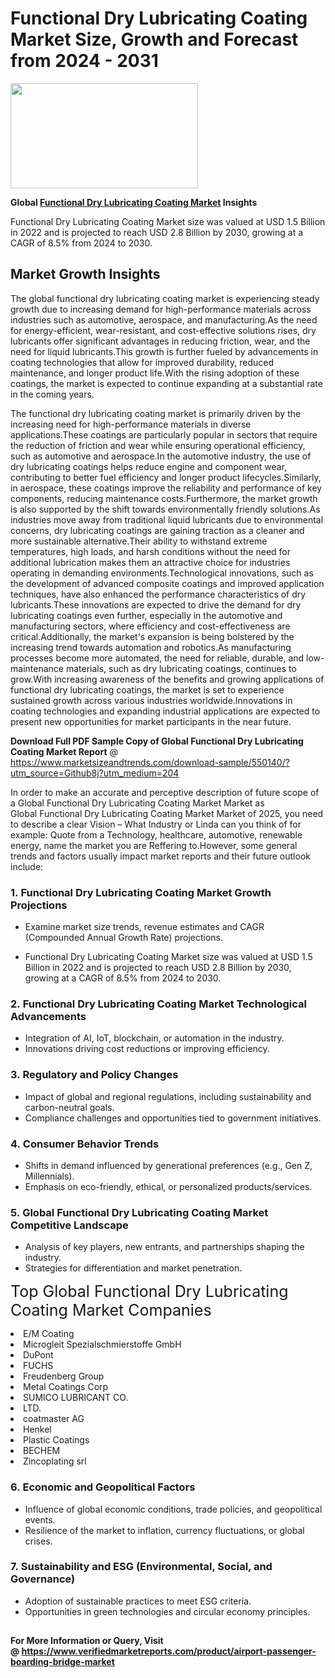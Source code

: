 <H1>Functional Dry Lubricating Coating Market Size, Growth and Forecast from 2024 - 2031</H1><img class="aligncenter size-medium wp-image-584254" src="https://thirdeyenews.in/wp-content/uploads/2024/09/Global-Market-Research-300x168.jpeg" alt="" width="300" height="168" /><p><strong>Global&nbsp;<a href="https://www.marketsizeandtrends.com/download-sample/550140/?utm_source=Github8j?utm_medium=204">Functional Dry Lubricating Coating Market</a> Insights</strong></p><p>Functional Dry Lubricating Coating Market size was valued at USD 1.5 Billion in 2022 and is projected to reach USD 2.8 Billion by 2030, growing at a CAGR of 8.5% from 2024 to 2030.</p><p><h2>Market Growth Insights</h2> <p>The global functional dry lubricating coating market is experiencing steady growth due to increasing demand for high-performance materials across industries such as automotive, aerospace, and manufacturing.As the need for energy-efficient, wear-resistant, and cost-effective solutions rises, dry lubricants offer significant advantages in reducing friction, wear, and the need for liquid lubricants.This growth is further fueled by advancements in coating technologies that allow for improved durability, reduced maintenance, and longer product life.With the rising adoption of these coatings, the market is expected to continue expanding at a substantial rate in the coming years.</p> <p>The functional dry lubricating coating market is primarily driven by the increasing need for high-performance materials in diverse applications.These coatings are particularly popular in sectors that require the reduction of friction and wear while ensuring operational efficiency, such as automotive and aerospace.In the automotive industry, the use of dry lubricating coatings helps reduce engine and component wear, contributing to better fuel efficiency and longer product lifecycles.Similarly, in aerospace, these coatings improve the reliability and performance of key components, reducing maintenance costs.Furthermore, the market growth is also supported by the shift towards environmentally friendly solutions.As industries move away from traditional liquid lubricants due to environmental concerns, dry lubricating coatings are gaining traction as a cleaner and more sustainable alternative.Their ability to withstand extreme temperatures, high loads, and harsh conditions without the need for additional lubrication makes them an attractive choice for industries operating in demanding environments.Technological innovations, such as the development of advanced composite coatings and improved application techniques, have also enhanced the performance characteristics of dry lubricants.These innovations are expected to drive the demand for dry lubricating coatings even further, especially in the automotive and manufacturing sectors, where efficiency and cost-effectiveness are critical.Additionally, the market's expansion is being bolstered by the increasing trend towards automation and robotics.As manufacturing processes become more automated, the need for reliable, durable, and low-maintenance materials, such as dry lubricating coatings, continues to grow.With increasing awareness of the benefits and growing applications of functional dry lubricating coatings, the market is set to experience sustained growth across various industries worldwide.Innovations in coating technologies and expanding industrial applications are expected to present new opportunities for market participants in the near future.</p> <p><span class=""><strong>Download Full PDF Sample Copy of Global Functional Dry Lubricating Coating Market Report</strong> @ <a href="https://www.marketsizeandtrends.com/download-sample/550140/?utm_source=Github8j?utm_medium=204" target="_blank">https://www.marketsizeandtrends.com/download-sample/550140/?utm_source=Github8j?utm_medium=204</a></span></p><p>In order to make an accurate and perceptive description of future scope of a Global&nbsp;Functional Dry Lubricating Coating Market Market as Global&nbsp;Functional Dry Lubricating Coating Market Market of 2025, you need to describe a clear Vision &ndash; What Industry or Linda can you think of for example: Quote from a Technology, healthcare, automotive, renewable energy, name the market you are Reffering to.However, some general trends and factors usually impact market reports and their future outlook include:</p><h3>1.&nbsp;<strong>Functional Dry Lubricating Coating Market Growth Projections</strong></h3><ul><li>Examine market size trends, revenue estimates and CAGR (Compounded Annual Growth Rate) projections.</li><li><p>Functional Dry Lubricating Coating Market size was valued at USD 1.5 Billion in 2022 and is projected to reach USD 2.8 Billion by 2030, growing at a CAGR of 8.5% from 2024 to 2030.</p></li></ul><h3>2.&nbsp;<strong>Functional Dry Lubricating Coating Market Technological Advancements</strong></h3><ul><li>Integration of AI, IoT, blockchain, or automation in the industry.</li><li>Innovations driving cost reductions or improving efficiency.</li></ul><h3>3.&nbsp;<strong>Regulatory and Policy Changes</strong></h3><ul><li>Impact of global and regional regulations, including sustainability and carbon-neutral goals.</li><li>Compliance challenges and opportunities tied to government initiatives.</li></ul><h3>4.&nbsp;<strong>Consumer Behavior Trends</strong></h3><ul><li>Shifts in demand influenced by generational preferences (e.g., Gen Z, Millennials).</li><li>Emphasis on eco-friendly, ethical, or personalized products/services.</li></ul><h3>5.&nbsp;<strong>Global Functional Dry Lubricating Coating Market Competitive Landscape</strong></h3><ul><li>Analysis of key players, new entrants, and partnerships shaping the industry.</li><li>Strategies for differentiation and market penetration.</li></ul><p data-pm-slice="1 1 []"><span style="color: inherit; font-family: inherit; font-size: 25px;">Top Global Functional Dry Lubricating Coating Market Companies</span></p><div class="" data-test-id=""><p><li>E/M Coating</li><li> Microgleit Spezialschmierstoffe GmbH</li><li> DuPont</li><li> FUCHS</li><li> Freudenberg Group</li><li> Metal Coatings Corp</li><li> SUMICO LUBRICANT CO.</li><li> LTD.</li><li> coatmaster AG</li><li> Henkel</li><li> Plastic Coatings</li><li> BECHEM</li><li> Zincoplating srl</li></p></div><h3>6.&nbsp;<strong>Economic and Geopolitical Factors</strong></h3><ul><li>Influence of global economic conditions, trade policies, and geopolitical events.</li><li>Resilience of the market to inflation, currency fluctuations, or global crises.</li></ul><h3>7.&nbsp;<strong>Sustainability and ESG (Environmental, Social, and Governance)</strong></h3><ul><li>Adoption of sustainable practices to meet ESG criteria.</li><li>Opportunities in green technologies and circular economy principles.</li></ul><h2><strong style="font-size: 14px;">For More Information or Query, Visit @&nbsp;</strong><a style="background-color: #ffffff; font-size: 14px;" href="https://www.marketsizeandtrends.com/report/functional-dry-lubricating-coating-market/" target="_blank">https://www.verifiedmarketreports.com/product/airport-passenger-boarding-bridge-market</a></h2>